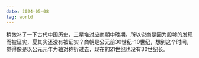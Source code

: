 ```yaml
---
date: 2024-05-08
tag: world
---
```

稍微补了一下古代中国历史，三星堆对应商朝中晚期。所以说商是因为殷墟的发现而被证实，夏其实还没有被证实？商朝是公元前30世纪–10世纪，想到这个时间，觉得像是以公元元年为轴对称折过去，现在的21世纪也没有30世纪长。